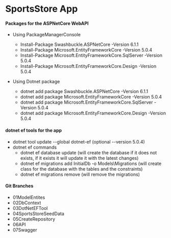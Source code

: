 # SportsStore App

#### Packages for the ASPNetCore WebAPI

- Using PackageManagerConsole
  - Install-Package Swashbuckle.ASPNetCore -Version 6.1.1
  - Install-Package Microsoft.EntityFrameworkCore -Version 5.0.4
  - Install-Package Microsoft.EntityFrameworkCore.SqlServer -Version 5.0.4
  - Install-Package Microsoft.EntityFrameworkCore.Design -Version 5.0.4


- Using Dotnet package
  - dotnet add package Swashbuckle.ASPNetCore -Version 6.1.1
  - dotnet add package Microsoft.EntityFrameworkCore -Version 5.0.4
  - dotnet add package Microsoft.EntityFrameworkCore.SqlServer -Version 5.0.4
  - dotnet add package Microsoft.EntityFrameworkCore.Design -Version 5.0.4

#### dotnet ef tools for the app

- dotnet tool update --global dotnet-ef (optional --version 5.0.4)
- dotnet ef commands
  - dotnet ef database update (will create the database if it does not exists, if it exists it will update it with the latest changes)
  - dotnet ef migrations add InitialDb -o Models\Migrations (will create class for the database with the tables and the constraints)
  - dotnet ef migrations remove (will remove the migrations)


#### Git Branches

- 01ModelEntites
- 02DbContext
- 03DotNetEFTool
- 04SportsStoreSeedData
- 05CreateRepository
- 06API
- 07Swagger